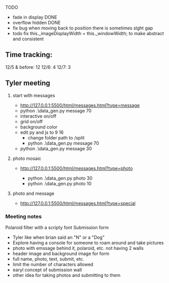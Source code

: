 TODO

- fade in display DONE
- overflow hidden DONE
- fix bug when moving back to position there is sometimes slght gap
- todo fix this.\_imageDisplayWidth = this.\_windowWidth; to make abstract and consistent

## Time tracking:

12/5 & before: 12
12/6: 4
12/7: 3

## Tyler meeting

1. start with messages
   - http://127.0.0.1:5500/html/messages.html?type=message
   - python .\data_gen.py message 70
   - interactive on/off
   - grid on/off
   - background color
   - edit py and js to 9 16
     - change folder path to /split
     - python .\data_gen.py message 70
   - python .\data_gen.py message 30
2. photo mosaic

   - http://127.0.0.1:5500/html/messages.html?type=photo

     - python .\data_gen.py photo 30
     - python .\data_gen.py photo 10

3. photo and message
   - http://127.0.0.1:5500/html/messages.html?type=special

### Meeting notes

Polaroid filter with a scripty font
Submission form

- Tyler like when brian said an "N" or a "Dog"
- Explore having a console for someone to roam around and take pictures
- photo with emssage behind it, polaroid, etc. not having 2 walls
- header image and background image for form
- full name, photo, text, submit, etc.
- limit the number of characters allowed
- earyl concept of submission wall
- other idea for taking photos and submitting to them
